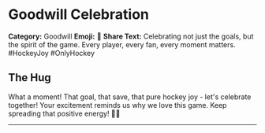 # Goodwill Celebration

**Category:** Goodwill
**Emoji:** 🎉
**Share Text:** Celebrating not just the goals, but the spirit of the game. Every player, every fan, every moment matters. #HockeyJoy #OnlyHockey

## The Hug

What a moment! That goal, that save, that pure hockey joy - let's celebrate together! Your excitement reminds us why we love this game. Keep spreading that positive energy! 🏒✨

---

